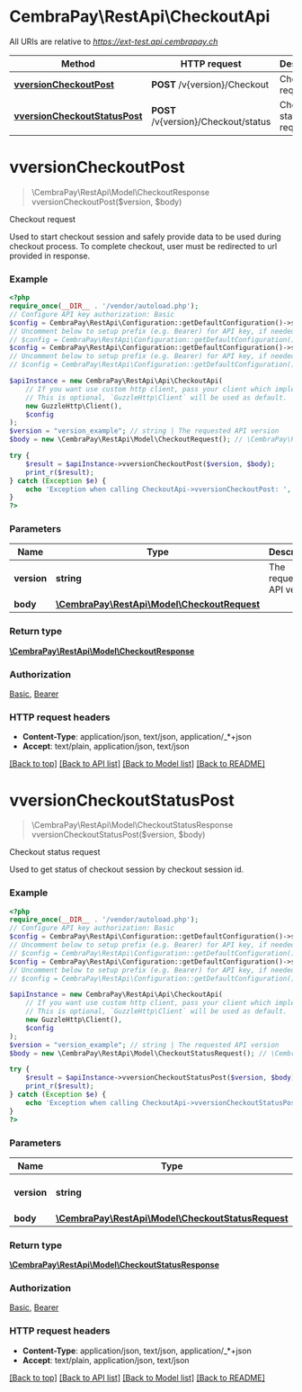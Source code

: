# CembraPay\RestApi\CheckoutApi

All URIs are relative to *https://ext-test.api.cembrapay.ch*

Method | HTTP request | Description
------------- | ------------- | -------------
[**vversionCheckoutPost**](CheckoutApi.md#vversioncheckoutpost) | **POST** /v{version}/Checkout | Checkout request
[**vversionCheckoutStatusPost**](CheckoutApi.md#vversioncheckoutstatuspost) | **POST** /v{version}/Checkout/status | Checkout status request

# **vversionCheckoutPost**
> \CembraPay\RestApi\Model\CheckoutResponse vversionCheckoutPost($version, $body)

Checkout request

Used to start checkout session and safely provide data to be used during checkout process. To complete checkout, user must be redirected to url provided in response.

### Example
```php
<?php
require_once(__DIR__ . '/vendor/autoload.php');
// Configure API key authorization: Basic
$config = CembraPay\RestApi\Configuration::getDefaultConfiguration()->setApiKey('Authorization', 'YOUR_API_KEY');
// Uncomment below to setup prefix (e.g. Bearer) for API key, if needed
// $config = CembraPay\RestApi\Configuration::getDefaultConfiguration()->setApiKeyPrefix('Authorization', 'Bearer');// Configure API key authorization: Bearer
$config = CembraPay\RestApi\Configuration::getDefaultConfiguration()->setApiKey('Authorization', 'YOUR_API_KEY');
// Uncomment below to setup prefix (e.g. Bearer) for API key, if needed
// $config = CembraPay\RestApi\Configuration::getDefaultConfiguration()->setApiKeyPrefix('Authorization', 'Bearer');

$apiInstance = new CembraPay\RestApi\Api\CheckoutApi(
    // If you want use custom http client, pass your client which implements `GuzzleHttp\ClientInterface`.
    // This is optional, `GuzzleHttp\Client` will be used as default.
    new GuzzleHttp\Client(),
    $config
);
$version = "version_example"; // string | The requested API version
$body = new \CembraPay\RestApi\Model\CheckoutRequest(); // \CembraPay\RestApi\Model\CheckoutRequest | 

try {
    $result = $apiInstance->vversionCheckoutPost($version, $body);
    print_r($result);
} catch (Exception $e) {
    echo 'Exception when calling CheckoutApi->vversionCheckoutPost: ', $e->getMessage(), PHP_EOL;
}
?>
```

### Parameters

Name | Type | Description  | Notes
------------- | ------------- | ------------- | -------------
 **version** | **string**| The requested API version |
 **body** | [**\CembraPay\RestApi\Model\CheckoutRequest**](../Model/CheckoutRequest.md)|  | [optional]

### Return type

[**\CembraPay\RestApi\Model\CheckoutResponse**](../Model/CheckoutResponse.md)

### Authorization

[Basic](../../README.md#Basic), [Bearer](../../README.md#Bearer)

### HTTP request headers

 - **Content-Type**: application/json, text/json, application/_*+json
 - **Accept**: text/plain, application/json, text/json

[[Back to top]](#) [[Back to API list]](../../README.md#documentation-for-api-endpoints) [[Back to Model list]](../../README.md#documentation-for-models) [[Back to README]](../../README.md)

# **vversionCheckoutStatusPost**
> \CembraPay\RestApi\Model\CheckoutStatusResponse vversionCheckoutStatusPost($version, $body)

Checkout status request

Used to get status of checkout session by checkout session id.

### Example
```php
<?php
require_once(__DIR__ . '/vendor/autoload.php');
// Configure API key authorization: Basic
$config = CembraPay\RestApi\Configuration::getDefaultConfiguration()->setApiKey('Authorization', 'YOUR_API_KEY');
// Uncomment below to setup prefix (e.g. Bearer) for API key, if needed
// $config = CembraPay\RestApi\Configuration::getDefaultConfiguration()->setApiKeyPrefix('Authorization', 'Bearer');// Configure API key authorization: Bearer
$config = CembraPay\RestApi\Configuration::getDefaultConfiguration()->setApiKey('Authorization', 'YOUR_API_KEY');
// Uncomment below to setup prefix (e.g. Bearer) for API key, if needed
// $config = CembraPay\RestApi\Configuration::getDefaultConfiguration()->setApiKeyPrefix('Authorization', 'Bearer');

$apiInstance = new CembraPay\RestApi\Api\CheckoutApi(
    // If you want use custom http client, pass your client which implements `GuzzleHttp\ClientInterface`.
    // This is optional, `GuzzleHttp\Client` will be used as default.
    new GuzzleHttp\Client(),
    $config
);
$version = "version_example"; // string | The requested API version
$body = new \CembraPay\RestApi\Model\CheckoutStatusRequest(); // \CembraPay\RestApi\Model\CheckoutStatusRequest | 

try {
    $result = $apiInstance->vversionCheckoutStatusPost($version, $body);
    print_r($result);
} catch (Exception $e) {
    echo 'Exception when calling CheckoutApi->vversionCheckoutStatusPost: ', $e->getMessage(), PHP_EOL;
}
?>
```

### Parameters

Name | Type | Description  | Notes
------------- | ------------- | ------------- | -------------
 **version** | **string**| The requested API version |
 **body** | [**\CembraPay\RestApi\Model\CheckoutStatusRequest**](../Model/CheckoutStatusRequest.md)|  | [optional]

### Return type

[**\CembraPay\RestApi\Model\CheckoutStatusResponse**](../Model/CheckoutStatusResponse.md)

### Authorization

[Basic](../../README.md#Basic), [Bearer](../../README.md#Bearer)

### HTTP request headers

 - **Content-Type**: application/json, text/json, application/_*+json
 - **Accept**: text/plain, application/json, text/json

[[Back to top]](#) [[Back to API list]](../../README.md#documentation-for-api-endpoints) [[Back to Model list]](../../README.md#documentation-for-models) [[Back to README]](../../README.md)

